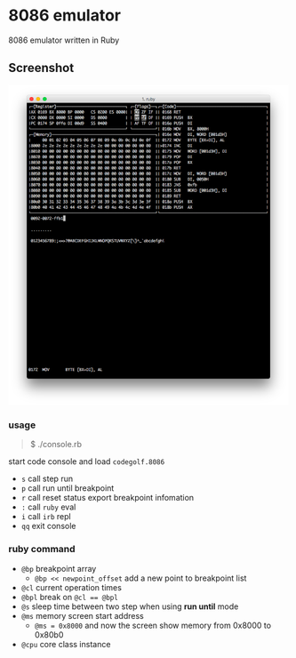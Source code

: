 # 8086 emulator

8086 emulator written in Ruby

## Screenshot

![](./screenshot.png)

### usage

> $ ./console.rb

start code console and load `codegolf.8086`

 - `s` call step run
 - `p` call run until breakpoint
 - `r` call reset status export breakpoint infomation
 - `:` call `ruby` eval
 - `i` call `irb` repl
 - `qq` exit console

### ruby command

 - `@bp` breakpoint array
    - `@bp << newpoint_offset` add a new point to breakpoint list
 - `@cl` current operation times
 - `@bpl` break on `@cl == @bpl`
 - `@s` sleep time between two step when using __run until__ mode
 - `@ms` memory screen start address
    - `@ms = 0x8000` and now the screen show memory from 0x8000 to 0x80b0
 - `@cpu` core class instance

